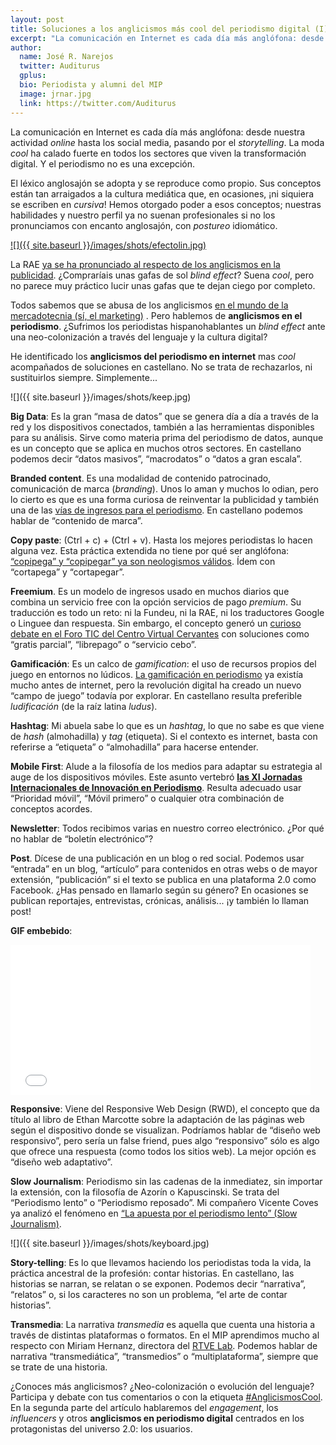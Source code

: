 ```yaml
---
layout: post
title: Soluciones a los anglicismos más cool del periodismo digital (I)
excerpt: "La comunicación en Internet es cada día más anglófona: desde nuestra actividad online hasta los social media, pasando por el storytelling. La moda cool ha calado fuerte en todos los sectores que viven la transformación digital. Y el periodismo no es una excepción."
author:
  name: José R. Narejos
  twitter: Auditurus
  gplus:  
  bio: Periodista y alumni del MIP
  image: jrnar.jpg
  link: https://twitter.com/Auditurus
---
```

La comunicación en Internet es cada día más anglófona: desde nuestra actividad _online_ hasta los social media, pasando por el _storytelling_. La moda _cool_ ha calado fuerte en todos los sectores que viven la transformación digital. Y el periodismo no es una excepción. 

El léxico anglosajón se adopta y se reproduce como propio. Sus conceptos están tan arraigados a la cultura mediática que, en ocasiones, ¡ni siquiera se escriben en _cursiva_! Hemos otorgado poder a esos conceptos; nuestras habilidades y nuestro perfil ya no suenan profesionales si no los pronunciamos con encanto anglosajón, con _postureo_ idiomático. 

[![]({{ site.baseurl }}/images/shots/efectolin.jpg)](http://pictoline.com/988-el-efecto-linkedin/ )

La RAE [ya se ha pronunciado al respecto de los anglicismos en la publicidad](http://elpais.com/elpais/2016/05/18/videos/1463563077_502257.html). ¿Compraríais unas gafas de sol _blind effect_? Suena _cool_, pero no parece muy práctico lucir unas gafas que te dejan ciego por completo. 

Todos sabemos que se abusa de los anglicismos [en el mundo de la mercadotecnia (sí, el marketing)](http://mglobalmarketing.es/blog/101-anglicismos-mas-utilizados-en-marketing/) . Pero hablemos de **anglicismos en el periodismo**. ¿Sufrimos los periodistas hispanohablantes un _blind effect_ ante una neo-colonización a través del lenguaje y la cultura digital? 

He identificado los **anglicismos del periodismo en internet** mas _cool_ acompañados de soluciones en castellano. No se trata de rechazarlos, ni sustituirlos siempre. Simplemente...

![]({{ site.baseurl }}/images/shots/keep.jpg)

**Big Data**: Es la gran “masa de datos” que se genera día a día a través de la red y los dispositivos conectados, también a las herramientas disponibles para su análisis.  Sirve como materia prima del periodismo de datos, aunque es un concepto que se aplica en muchos otros sectores. En castellano podemos decir “datos masivos”, “macrodatos” o “datos a gran escala”. 

**Branded content**. Es una modalidad de contenido patrocinado, comunicación de marca (_branding_). Unos lo aman y muchos lo odian, pero lo cierto es que es una forma curiosa de reinventar la publicidad y también una de las [vías de ingresos para el periodismo](http://mip.umh.es/blog/2016/01/31/vias-ingresos-periodismo-monetizacion/). En castellano podemos hablar de “contenido de marca”. 

**Copy paste**: (Ctrl + c) + (Ctrl + v). Hasta los mejores periodistas lo hacen alguna vez. Esta práctica extendida no tiene por qué ser anglófona: [“copipega” y “copipegar” ya son neologismos válidos](http://www.fundeu.es/recomendacion/copipega-y-copipegar/). Ídem con “cortapega” y “cortapegar”. 

**Freemium**. Es un modelo de ingresos usado en muchos diarios que combina un servicio free con la opción servicios de pago _premium_. Su traducción es todo un reto: ni la Fundeu, ni la RAE, ni los traductores Google o Linguee dan respuesta. Sin embargo, el concepto generó un [curioso debate en el Foro TIC del Centro Virtual Cervantes](http://cvc.cervantes.es/foros/leer_asunto1.asp?vCodigo=32279) con soluciones como “gratis parcial”, “librepago” o “servicio cebo”. 

**Gamificación**: Es un calco de _gamification_: el uso de recursos propios del juego en entornos no lúdicos. [La gamificación en periodismo](http://mip.umh.es/blog/2015/01/08/informacion_gamificacion/) ya existía mucho antes de internet, pero la revolución digital ha creado un nuevo “campo de juego” todavía por explorar. En castellano resulta preferible _ludificación_ (de la raíz latina _ludus_).

**Hashtag**: Mi abuela sabe lo que es un _hashtag_, lo que no sabe es que viene de _hash_ (almohadilla) y _tag_ (etiqueta). Si el contexto es internet, basta con referirse a “etiqueta” o “almohadilla” para hacerse entender. 

**Mobile First**: Alude a la filosofía de los medios para adaptar su estrategia al auge de los dispositivos móviles. Este asunto vertebró [**las XI Jornadas Internacionales de Innovación en Periodismo**](http://periodismo.umh.es/2016/02/21/xi-jornadas-internacionales-de-innovacion-en-periodismo-mobile-first-comunicacion-multipantalla/). Resulta adecuado usar “Prioridad móvil”, “Móvil primero” o cualquier otra combinación de conceptos acordes. 

**Newsletter**: Todos recibimos varias en nuestro correo electrónico. ¿Por qué no hablar de “boletín electrónico”?

**Post**. Dícese de una publicación en un blog o red social. Podemos usar “entrada” en un blog, “artículo” para contenidos en otras webs o de mayor extensión, “publicación” si el texto se publica en una plataforma 2.0 como Facebook. ¿Has pensado en llamarlo según su género? En ocasiones se publican reportajes, entrevistas, crónicas, análisis... ¡y también lo llaman post!

**GIF embebido**:

<iframe src="//giphy.com/embed/6heBQSjt2IoA8" width="480" height="240" frameBorder="0" class="giphy-embed" allowFullScreen></iframe>

**Responsive**: Viene del Responsive Web Design (RWD), el concepto que da título al libro de Ethan Marcotte sobre la adaptación de las páginas web según el dispositivo donde se visualizan. Podríamos hablar de “diseño web responsivo”, pero sería un false friend, pues algo “responsivo” sólo es algo que ofrece una respuesta (como todos los sitios web). La mejor opción es “diseño web adaptativo”. 

**Slow Journalism**: Periodismo sin las cadenas de la inmediatez, sin importar la extensión, con la filosofía de Azorín o Kapuscinski. Se trata del “Periodismo lento” o “Periodismo reposado”. Mi compañero Vicente Coves ya analizó el fenómeno en [“La apuesta por el periodismo lento” (Slow Journalism)](http://mip.umh.es/blog/2015/10/25/periodismo-slow-lento-nieman/).

![]({{ site.baseurl }}/images/shots/keyboard.jpg)

**Story-telling**: Es lo que llevamos haciendo los periodistas toda la vida, la práctica ancestral de la profesión: contar historias. En castellano, las historias se narran, se relatan o se exponen. Podemos decir “narrativa”, “relatos” o, si los caracteres no son un problema, “el arte de contar historias”. 

**Transmedia**: La narrativa _transmedia_ es aquella que cuenta una historia a través de distintas plataformas o formatos. En el MIP aprendimos mucho al respecto con Miriam Hernanz, directora del [RTVE Lab](http://www.rtve.es/lab/). Podemos hablar de narrativa “transmediática”, “transmedios” o “multiplataforma”, siempre que se trate de una historia. 

¿Conoces más anglicismos? ¿Neo-colonización o evolución del lenguaje? Participa y debate con tus comentarios o con la etiqueta [#AnglicismosCool](https://twitter.com/search?f=tweets&q=%23AnglicismosCool&src=typd). En la segunda parte del artículo hablaremos del _engagement_, los _influencers_ y otros **anglicismos en periodismo digital** centrados en los protagonistas del universo 2.0: los usuarios. 




